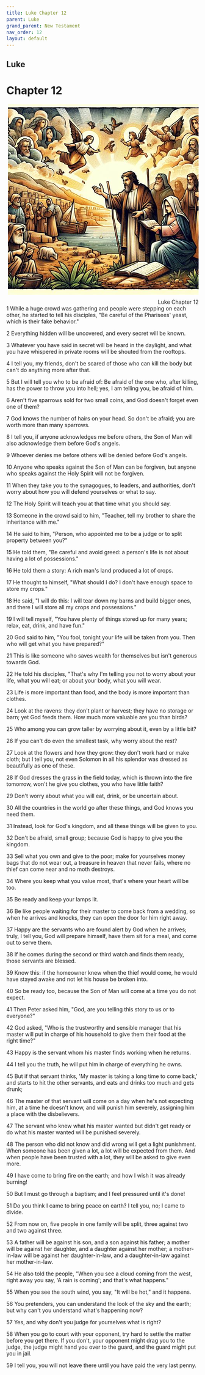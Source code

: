 ```yaml
---
title: Luke Chapter 12
parent: Luke
grand_parent: New Testament
nav_order: 12
layout: default
---
```


## Luke

# Chapter 12

<div style="clear: both; text-align: right;">
    <img src="/assets/Image/Luke/500/12.jpg" alt="Luke Chapter 12" class="chapter-image" style="max-width: 100%; height: auto; float: right; margin: 0 0 10px 10px; padding-left: 10%;">
    <figcaption style="font-size: 14px;">Luke Chapter 12</figcaption>
</div>
1 While a huge crowd was gathering and people were stepping on each other, he started to tell his disciples, "Be careful of the Pharisees' yeast, which is their fake behavior."

2 Everything hidden will be uncovered, and every secret will be known.

3 Whatever you have said in secret will be heard in the daylight, and what you have whispered in private rooms will be shouted from the rooftops.

4 I tell you, my friends, don't be scared of those who can kill the body but can't do anything more after that.

5 But I will tell you who to be afraid of: Be afraid of the one who, after killing, has the power to throw you into hell; yes, I am telling you, be afraid of him.

6 Aren't five sparrows sold for two small coins, and God doesn't forget even one of them?

7 God knows the number of hairs on your head. So don't be afraid; you are worth more than many sparrows.

8 I tell you, if anyone acknowledges me before others, the Son of Man will also acknowledge them before God's angels.

9 Whoever denies me before others will be denied before God's angels.

10 Anyone who speaks against the Son of Man can be forgiven, but anyone who speaks against the Holy Spirit will not be forgiven.

11 When they take you to the synagogues, to leaders, and authorities, don't worry about how you will defend yourselves or what to say.

12 The Holy Spirit will teach you at that time what you should say.

13 Someone in the crowd said to him, "Teacher, tell my brother to share the inheritance with me."

14 He said to him, "Person, who appointed me to be a judge or to split property between you?"

15 He told them, "Be careful and avoid greed: a person's life is not about having a lot of possessions."

16 He told them a story: A rich man's land produced a lot of crops.

17 He thought to himself, "What should I do? I don't have enough space to store my crops."

18 He said, "I will do this: I will tear down my barns and build bigger ones, and there I will store all my crops and possessions."

19 I will tell myself, "You have plenty of things stored up for many years; relax, eat, drink, and have fun."

20 God said to him, "You fool, tonight your life will be taken from you. Then who will get what you have prepared?"

21 This is like someone who saves wealth for themselves but isn't generous towards God.

22 He told his disciples, "That's why I'm telling you not to worry about your life, what you will eat; or about your body, what you will wear.

23 Life is more important than food, and the body is more important than clothes.

24 Look at the ravens: they don't plant or harvest; they have no storage or barn; yet God feeds them. How much more valuable are you than birds?

25 Who among you can grow taller by worrying about it, even by a little bit?

26 If you can't do even the smallest task, why worry about the rest?

27 Look at the flowers and how they grow: they don't work hard or make cloth; but I tell you, not even Solomon in all his splendor was dressed as beautifully as one of these.

28 If God dresses the grass in the field today, which is thrown into the fire tomorrow, won't he give you clothes, you who have little faith?

29 Don't worry about what you will eat, drink, or be uncertain about.

30 All the countries in the world go after these things, and God knows you need them.

31 Instead, look for God's kingdom, and all these things will be given to you.

32 Don't be afraid, small group; because God is happy to give you the kingdom.

33 Sell what you own and give to the poor; make for yourselves money bags that do not wear out, a treasure in heaven that never fails, where no thief can come near and no moth destroys.

34 Where you keep what you value most, that's where your heart will be too.

35 Be ready and keep your lamps lit.

36 Be like people waiting for their master to come back from a wedding, so when he arrives and knocks, they can open the door for him right away.

37 Happy are the servants who are found alert by God when he arrives; truly, I tell you, God will prepare himself, have them sit for a meal, and come out to serve them.

38 If he comes during the second or third watch and finds them ready, those servants are blessed.

39 Know this: if the homeowner knew when the thief would come, he would have stayed awake and not let his house be broken into.

40 So be ready too, because the Son of Man will come at a time you do not expect.

41 Then Peter asked him, "God, are you telling this story to us or to everyone?"

42 God asked, "Who is the trustworthy and sensible manager that his master will put in charge of his household to give them their food at the right time?"

43 Happy is the servant whom his master finds working when he returns.

44 I tell you the truth, he will put him in charge of everything he owns.

45 But if that servant thinks, 'My master is taking a long time to come back,' and starts to hit the other servants, and eats and drinks too much and gets drunk;

46 The master of that servant will come on a day when he's not expecting him, at a time he doesn't know, and will punish him severely, assigning him a place with the disbelievers.

47 The servant who knew what his master wanted but didn't get ready or do what his master wanted will be punished severely.

48 The person who did not know and did wrong will get a light punishment. When someone has been given a lot, a lot will be expected from them. And when people have been trusted with a lot, they will be asked to give even more.

49 I have come to bring fire on the earth; and how I wish it was already burning!

50 But I must go through a baptism; and I feel pressured until it's done!

51 Do you think I came to bring peace on earth? I tell you, no; I came to divide.

52 From now on, five people in one family will be split, three against two and two against three.

53 A father will be against his son, and a son against his father; a mother will be against her daughter, and a daughter against her mother; a mother-in-law will be against her daughter-in-law, and a daughter-in-law against her mother-in-law.

54 He also told the people, "When you see a cloud coming from the west, right away you say, 'A rain is coming'; and that's what happens."

55 When you see the south wind, you say, "It will be hot," and it happens.

56 You pretenders, you can understand the look of the sky and the earth; but why can't you understand what's happening now?

57 Yes, and why don't you judge for yourselves what is right?

58 When you go to court with your opponent, try hard to settle the matter before you get there. If you don't, your opponent might drag you to the judge, the judge might hand you over to the guard, and the guard might put you in jail.

59 I tell you, you will not leave there until you have paid the very last penny.


